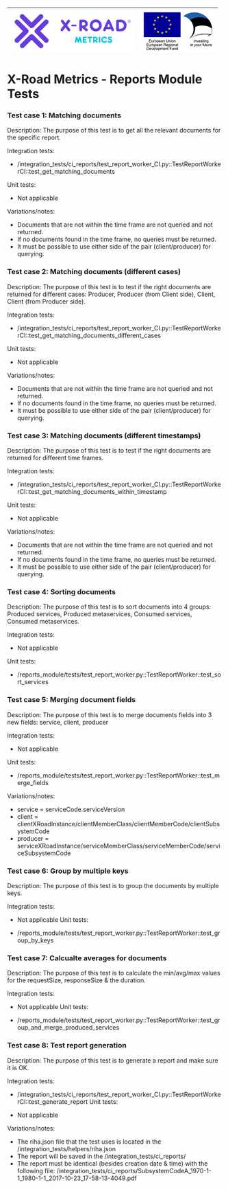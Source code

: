 
| [![X-ROAD](../img/xroad-metrics-100.png)](https://x-road.global/) | ![European Union / European Regional Development Fund / Investing in your future](../img/eu_rdf_100_en.png "Documents that are tagged with EU/SF logos must keep the logos until 1.11.2022. If it has not stated otherwise in the documentation. If new documentation is created  using EU/SF resources the logos must be tagged appropriately so that the deadline for logos could be found.") |
| :-------------------------------------------------- | -------------------------: |

# X-Road Metrics - Reports Module Tests

### Test case 1: Matching documents
Description: The purpose of this test is to get all the relevant documents for the specific report.

Integration tests:

* /integration_tests/ci_reports/test_report_worker_CI.py::TestReportWorkerCI::test_get_matching_documents

Unit tests:

* Not applicable

Variations/notes:

* Documents that are not within the time frame are not queried and not returned.
* If no documents found in the time frame, no queries must be returned.
* It must be possible to use either side of the pair (client/producer) for querying.

### Test case 2: Matching documents (different cases)
Description: The purpose of this test is to test if the right documents are returned for different cases: Producer, Producer (from Client side), Client, Client (from Producer side).

Integration tests:

* /integration_tests/ci_reports/test_report_worker_CI.py::TestReportWorkerCI::test_get_matching_documents_different_cases

Unit tests:

* Not applicable

Variations/notes:

* Documents that are not within the time frame are not queried and not returned.
* If no documents found in the time frame, no queries must be returned.
* It must be possible to use either side of the pair (client/producer) for querying.

### Test case 3: Matching documents (different timestamps)
Description: The purpose of this test is to test if the right documents are returned for different time frames.

Integration tests:

* /integration_tests/ci_reports/test_report_worker_CI.py::TestReportWorkerCI::test_get_matching_documents_within_timestamp

Unit tests:

* Not applicable

Variations/notes:

* Documents that are not within the time frame are not queried and not returned.
* If no documents found in the time frame, no queries must be returned.
* It must be possible to use either side of the pair (client/producer) for querying.

### Test case 4: Sorting documents
Description: The purpose of this test is to sort documents into 4 groups: Produced services, Produced metaservices, Consumed services, Consumed metaservices.

Integration tests:

* Not applicable

Unit tests:

* /reports_module/tests/test_report_worker.py::TestReportWorker::test_sort_services

### Test case 5: Merging document fields
Description: The purpose of this test is to merge documents fields into 3 new fields: service, client, producer

Integration tests:

* Not applicable

Unit tests:

* /reports_module/tests/test_report_worker.py::TestReportWorker::test_merge_fields

Variations/notes:

* service = serviceCode.serviceVersion
* client = clientXRoadInstance/clientMemberClass/clientMemberCode/clientSubsystemCode
* producer = serviceXRoadInstance/serviceMemberClass/serviceMemberCode/serviceSubsystemCode

### Test case 6: Group by multiple keys
Description: The purpose of this test is to group the documents by multiple keys.

Integration tests:

* Not applicable
Unit tests:

* /reports_module/tests/test_report_worker.py::TestReportWorker::test_group_by_keys

### Test case 7: Calcualte averages for documents
Description: The purpose of this test is to calculate the min/avg/max values for the requestSize, responseSize & the duration.

Integration tests:

* Not applicable
Unit tests:

* /reports_module/tests/test_report_worker.py::TestReportWorker::test_group_and_merge_produced_services

### Test case 8: Test report generation
Description: The purpose of this test is to generate a report and make sure it is OK.

Integration tests:

* /integration_tests/ci_reports/test_report_worker_CI.py::TestReportWorkerCI::test_generate_report
Unit tests:

* Not applicable

Variations/notes:

* The riha.json file that the test uses is located in the /integration_tests/helpers/riha.json
* The report will be saved in the /integration_tests/ci_reports/
* The report must be identical (besides creation date & time) with the following file: /integration_tests/ci_reports/SubsystemCodeA_1970-1-1_1980-1-1_2017-10-23_17-58-13-4049.pdf
